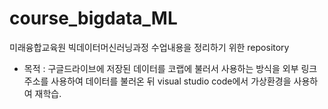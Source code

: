 # course_bigdata_ML

미래융합교육원
빅데이터머신러닝과정 수업내용을 정리하기 위한 repository

- 목적 : 구글드라이브에 저장된 데이터를 코랩에 불러서 사용하는 방식을 
외부 링크 주소를 사용하여 데이터를 불러온 뒤 visual studio code에서 가상환경을 사용하여 재학습.
